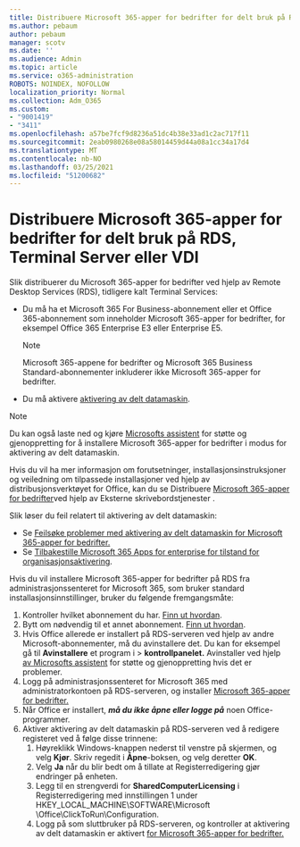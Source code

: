 ```yaml
---
title: Distribuere Microsoft 365-apper for bedrifter for delt bruk på RDS, Terminal Server eller VDI
ms.author: pebaum
author: pebaum
manager: scotv
ms.date: ''
ms.audience: Admin
ms.topic: article
ms.service: o365-administration
ROBOTS: NOINDEX, NOFOLLOW
localization_priority: Normal
ms.collection: Adm_O365
ms.custom:
- "9001419"
- "3411"
ms.openlocfilehash: a57be7fcf9d8236a51dc4b38e33ad1c2ac717f11
ms.sourcegitcommit: 2eab0980268e08a58014459d44a08a1cc34a17d4
ms.translationtype: MT
ms.contentlocale: nb-NO
ms.lasthandoff: 03/25/2021
ms.locfileid: "51200682"
---
```

# <a name="deploying-microsoft-365-apps-for-enterprise-for-shared-use-on-rds-terminal-server-or-vdi"></a>Distribuere Microsoft 365-apper for bedrifter for delt bruk på RDS, Terminal Server eller VDI

Slik distribuerer du Microsoft 365-apper for bedrifter ved hjelp av Remote Desktop Services (RDS), tidligere kalt Terminal Services:

- Du må ha et Microsoft 365 For Business-abonnement eller et Office 365-abonnement som inneholder Microsoft 365-apper for bedrifter, for eksempel Office 365 Enterprise E3 eller Enterprise E5.
   > [!NOTE]
   > Microsoft 365-appene for bedrifter og Microsoft 365 Business Standard-abonnementer inkluderer ikke Microsoft 365-apper for bedrifter.
- Du må aktivere [aktivering av delt datamaskin](https://docs.microsoft.com/DeployOffice/overview-shared-computer-activation).

> [!NOTE]
> Du kan også laste ned og kjøre [Microsofts assistent](https://aka.ms/SaRA_OfficeSCA_M365Portal) for støtte og gjenoppretting for å installere Microsoft 365-apper for bedrifter i modus for aktivering av delt datamaskin.

Hvis du vil ha mer informasjon om forutsetninger, installasjonsinstruksjoner og veiledning om tilpassede installasjoner ved hjelp av distribusjonsverktøyet for Office, kan du se Distribuere [Microsoft 365-apper for bedrifter](https://docs.microsoft.com/DeployOffice/deploy-microsoft-365-apps-remote-desktop-services)ved hjelp av Eksterne skrivebordstjenester .

Slik løser du feil relatert til aktivering av delt datamaskin:

- Se [Feilsøke problemer med aktivering av delt datamaskin for Microsoft 365-apper for bedrifter.](https://docs.microsoft.com/DeployOffice/troubleshoot-shared-computer-activation)
- Se [Tilbakestille Microsoft 365 Apps for enterprise for tilstand for organisasjonsaktivering](https://go.microsoft.com/fwlink/?linkid=2109218).

Hvis du vil installere Microsoft 365-apper for bedrifter på RDS fra administrasjonssenteret for Microsoft 365, som bruker standard installasjonsinnstillinger, bruker du følgende fremgangsmåte:

1. Kontroller hvilket abonnement du har. [Finn ut hvordan](https://docs.microsoft.com/microsoft-365/admin/admin-overview/what-subscription-do-i-have).
2. Bytt om nødvendig til et annet abonnement. [Finn ut hvordan](https://docs.microsoft.com/microsoft-365/commerce/subscriptions/switch-to-a-different-plan).
3. Hvis Office allerede er installert på RDS-serveren ved hjelp av andre Microsoft-abonnementer, må du avinstallere det. Du kan for eksempel gå til **Avinstallere** et program i  >  **kontrollpanelet.** Avinstaller ved hjelp [av Microsofts assistent](https://aka.ms/SARA-OfficeUninstall-Alchemy) for støtte og gjenoppretting hvis det er problemer.
4. Logg på administrasjonssenteret for Microsoft 365 med administratorkontoen på RDS-serveren, og installer [Microsoft 365-apper for bedrifter.](https://portal.office.com/OLS/MySoftware.aspx)
5. Når Office er installert, ***må du ikke åpne eller logge på*** noen Office-programmer.
6. Aktiver aktivering av delt datamaskin på RDS-serveren ved å redigere registeret ved å følge disse trinnene:
   1. Høyreklikk Windows-knappen nederst til venstre på skjermen, og velg **Kjør**. Skriv regedit i **Åpne**-boksen, og velg deretter **OK**.
   2. Velg **Ja** når du blir bedt om å tillate at Registerredigering gjør endringer på enheten.
   3. Legg til en strengverdi for **SharedComputerLicensing** i Registerredigering med innstillingen 1 under HKEY_LOCAL_MACHINE\SOFTWARE\Microsoft \Office\ClickToRun\Configuration.
   4. Logg på som sluttbruker  på RDS-serveren, og kontroller at aktivering av delt datamaskin er aktivert [for Microsoft 365-apper for bedrifter.](https://docs.microsoft.com/DeployOffice/troubleshoot-shared-computer-activation#verify-that-activation-for-microsoft-365-apps-succeeded)
